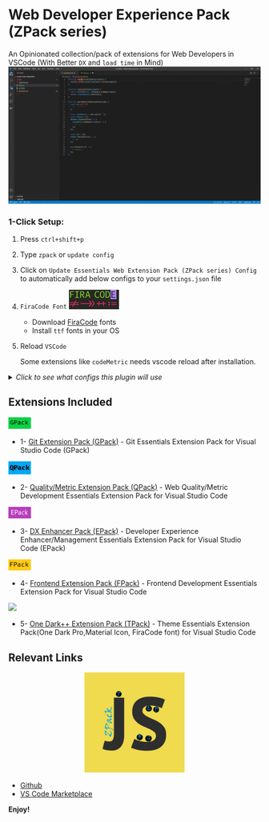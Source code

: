 # Web Developer Experience Pack (ZPack series)

An Opinionated collection/pack of extensions for Web Developers in VSCode (With Better `DX` and `load time` in Mind)
![Alt Text](./intro.gif)

### 1-Click Setup:

1. Press `ctrl+shift+p`
2. Type `zpack` or `update config`
3. Click on `Update Essentials Web Extension Pack (ZPack series) Config` to automatically add below configs to your `settings.json` file
4. `FiraCode Font` <img src="https://raw.githubusercontent.com/SeyyedKhandon/vscode-web-developer-experience/main/firacode.png" width="100"/>
   - Download [FiraCode](https://github.com/tonsky/FiraCode/releases/download/5.2/Fira_Code_v5.2.zip) fonts
   - Install `ttf` fonts in your OS
5. Reload `VSCode`

   Some extensions like `codeMetric` needs vscode reload after installation.

<details>
<summary>
<i>Click to see what configs this plugin will use</i>
</summary>

```json
{
  "files.autoSave": "afterDelay",
  "window.zoomLevel": 1,
  "explorer.compactFolders": false,
  "projectManager.openInNewWindowWhenClickingInStatusBar": true,
  "editor.defaultFormatter": "esbenp.prettier-vscode",
  "editor.formatOnSave": true,
  "cSpell.userWords": [],
  "eslint.alwaysShowStatus": true,
  "eslint.codeAction.showDocumentation": {
    "enable": true
  },
  "eslint.lintTask.enable": true,
  "errorLens.statusBarMessageEnabled": true,
  "errorLens.scrollbarHackEnabled": true,
  "errorLens.fontStyleItalic": true,
  "errorLens.statusBarColorsEnabled": true,
  "errorLens.addNumberOfDiagnostics": true,
  "errorLens.addAnnotationTextPrefixes": true,
  "errorLens.gutterIconsEnabled": true,
  "errorLens.followCursor": "closestProblem",
  "workbench.colorTheme": "One Dark Pro",
  "workbench.iconTheme": "material-icon-theme",
  "editor.fontFamily": "Fira Code",
  "editor.fontLigatures": true
}
```

</details>

## Extensions Included

<img src="./assets/gpack.jpg" width="45"/>

- 1- [Git Extension Pack (GPack)](https://marketplace.visualstudio.com/items?itemName=SeyyedKhandon.gpack) - Git Essentials Extension Pack for Visual Studio Code (GPack)

<img src="./assets/qpack.jpg" width="45"/>

- 2- [Quality/Metric Extension Pack (QPack)](https://marketplace.visualstudio.com/items?itemName=SeyyedKhandon.qpack) - Web Quality/Metric Development Essentials Extension Pack for Visual Studio Code

<img src="./assets/epack.jpg" width="45"/>

- 3- [DX Enhancer Pack (EPack)](https://marketplace.visualstudio.com/items?itemName=SeyyedKhandon.epack) - Developer Experience Enhancer/Management Essentials Extension Pack for Visual Studio Code (EPack)

<img src="./assets/fpack.jpg" width="45"/>

- 4- [Frontend Extension Pack (FPack)](https://marketplace.visualstudio.com/items?itemName=SeyyedKhandon.fpack) - Frontend Development Essentials Extension Pack for Visual Studio Code

<img src="https://seyyedkhandon.gallerycdn.vsassets.io/extensions/seyyedkhandon/tpack/1.0.0/1618567406144/Microsoft.VisualStudio.Services.Icons.Default" width="45"/>

- 5- [One Dark++ Extension Pack (TPack)](https://marketplace.visualstudio.com/items?itemName=SeyyedKhandon.tpack) - Theme Essentials Extension Pack(One Dark Pro,Material Icon, FiraCode font) for Visual Studio Code

## Relevant Links

<div width="100%" align="center">
<img style="margin:auto;" src="./zpack.jpg" width="200px" />
</div>

- [Github](https://github.com/SeyyedKhandon/zpack)
- [VS Code Marketplace](https://marketplace.visualstudio.com/items?itemName=SeyyedKhandon.zpack)

**Enjoy!**
